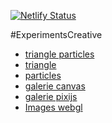 [![Netlify Status](https://api.netlify.com/api/v1/badges/2b0b7f2d-3637-4ac2-ad10-bf670b7000f9/deploy-status)](https://app.netlify.com/sites/experiment-creative/deploys)

#ExperimentsCreative
- [triangle particles](https://experiment-creative.netlify.app)
- [triangle](https://experiment-creative.netlify.app/triangle)
- [particles](https://experiment-creative.netlify.app/particles)
- [galerie canvas](https://experiment-creative.netlify.app/galerie-canvas)
- [galerie pixijs](https://experiment-creative.netlify.app/galerie-pixi)
- [Images webgl](https://experiment-creative.netlify.app/images-webgl)
